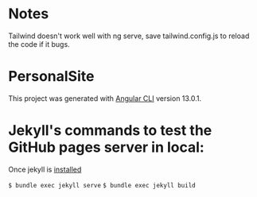 # Notes

Tailwind doesn't work well with ng serve, save tailwind.config.js to reload the code if it bugs.

# PersonalSite

This project was generated with [Angular CLI](https://github.com/angular/angular-cli) version 13.0.1.

# Jekyll's commands to test the GitHub pages server in local:

Once jekyll is [installed](https://jekyllrb.com/docs/installation/)

`$ bundle exec jekyll serve`
`$ bundle exec jekyll build`
